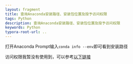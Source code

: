 ```yaml
---
layout: fragment
title: 查询Anaconda安装路径、安装包位置及授予访问权限
tags: Python
description: 查询Anaconda安装路径、安装包位置及授予访问权限
keywords: Python
typora-root-url: ..
---
```


打开Anaconda Prompt输入`conda info --env`即可看到安装路径

访问权限我暂没有使用到，可以参考[以下链接](https://blog.sciencenet.cn/blog-3428464-1250752.html)
<!--stackedit_data:
eyJoaXN0b3J5IjpbMTQ3MjA1NTQ0Ml19
-->